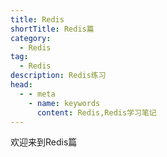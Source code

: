 ```yaml
---
title: Redis
shortTitle: Redis篇
category:
  - Redis
tag:
  - Redis
description: Redis练习
head:
  - - meta
    - name: keywords
      content: Redis,Redis学习笔记
---    
```

欢迎来到Redis篇  